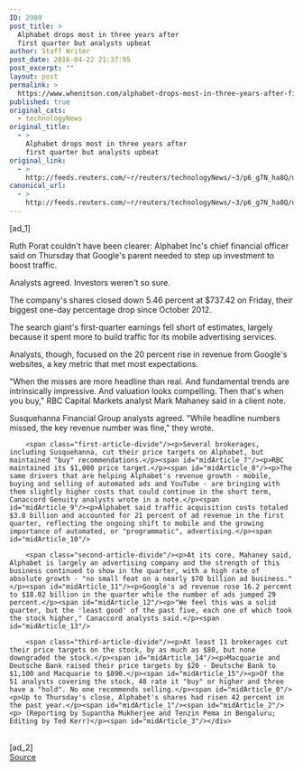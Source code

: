 ```yaml
---
ID: 2989
post_title: >
  Alphabet drops most in three years after
  first quarter but analysts upbeat
author: Staff Writer
post_date: 2016-04-22 21:37:05
post_excerpt: ""
layout: post
permalink: >
  https://www.whenitson.com/alphabet-drops-most-in-three-years-after-first-quarter-but-analysts-upbeat/
published: true
original_cats:
  - technologyNews
original_title:
  - >
    Alphabet drops most in three years after
    first quarter but analysts upbeat
original_link:
  - >
    http://feeds.reuters.com/~r/reuters/technologyNews/~3/p6_g7N_ha8Q/us-alphabet-results-idUSKCN0XJ1S1
canonical_url:
  - >
    http://feeds.reuters.com/~r/reuters/technologyNews/~3/p6_g7N_ha8Q/us-alphabet-results-idUSKCN0XJ1S1
---
```

 [ad_1]
<br><div id="articleText">
<span id="midArticle_start"/>

<span class="focusParagraph" readability="3"><p><span class="articleLocatio&lt;/span&gt;n">Ruth Porat couldn't have been clearer: Alphabet Inc's chief financial officer said on Thursday that Google's parent needed to step up investment to boost traffic.</span></p></span><span id="midArticle_0"/><p>Analysts agreed. Investors weren't so sure.</p><span id="midArticle_1"/><p>The company's shares closed down 5.46 percent at $737.42 on Friday, their biggest one-day percentage drop since October 2012.</p><span id="midArticle_2"/><p>The search giant's first-quarter earnings fell short of estimates, largely because it spent more to build traffic for its mobile advertising services.</p><span id="midArticle_3"/><p>Analysts, though, focused on the 20 percent rise in revenue from Google's websites, a key metric that met most expectations.</p><span id="midArticle_4"/><p>"When the misses are more headline than real. And fundamental trends are intrinsically impressive. And valuation looks compelling. Then that's when you buy," RBC Capital Markets analyst Mark Mahaney said in a client note.</p><span id="midArticle_5"/><p>Susquehanna Financial Group analysts agreed. "While headline numbers missed, the key revenue number was fine," they wrote.</p><span id="midArticle_6"/>
        
        <span class="first-article-divide"/><p>Several brokerages, including Susquehanna, cut their price targets on Alphabet, but maintained "buy" recommendations.</p><span id="midArticle_7"/><p>RBC maintained its $1,000 price target.</p><span id="midArticle_8"/><p>The same drivers that are helping Alphabet's revenue growth - mobile, buying and selling of automated ads and YouTube - are bringing with them slightly higher costs that could continue in the short term, Canaccord Genuity analysts wrote in a note.</p><span id="midArticle_9"/><p>Alphabet said traffic acquisition costs totaled $3.8 billion and accounted for 21 percent of ad revenue in the first quarter, reflecting the ongoing shift to mobile and the growing importance of automated, or "programmatic", advertising.</p><span id="midArticle_10"/>
        
        <span class="second-article-divide"/><p>At its core, Mahaney said, Alphabet is largely an advertising company and the strength of this business continued to show in the quarter, with a high rate of absolute growth - "no small feat on a nearly $70 billion ad business."</p><span id="midArticle_11"/><p>Google's ad revenue rose 16.2 percent to $18.02 billion in the quarter while the number of ads jumped 29 percent.</p><span id="midArticle_12"/><p>"We feel this was a solid quarter, but the 'least good' of the past five, each one of which took the stock higher," Canaccord analysts said.</p><span id="midArticle_13"/>
        
        <span class="third-article-divide"/><p>At least 11 brokerages cut their price targets on the stock, by as much as $80, but none downgraded the stock.</p><span id="midArticle_14"/><p>Macquarie and Deutsche Bank raised their price targets by $20 - Deutsche Bank to $1,100 and Macquarie to $890.</p><span id="midArticle_15"/><p>Of the 51 analysts covering the stock, 48 rate it "buy" or higher and three have a "hold". No one recommends selling.</p><span id="midArticle_0"/><p>Up to Thursday's close, Alphabet's shares had risen 42 percent in the past year.</p><span id="midArticle_1"/><span id="midArticle_2"/><p> (Reporting by Supantha Mukherjee and Tenzin Pema in Bengaluru; Editing by Ted Kerr)</p><span id="midArticle_3"/></div>
<br>[ad_2]
<br><a href="http://feeds.reuters.com/~r/reuters/technologyNews/~3/p6_g7N_ha8Q/us-alphabet-results-idUSKCN0XJ1S1">Source </a>